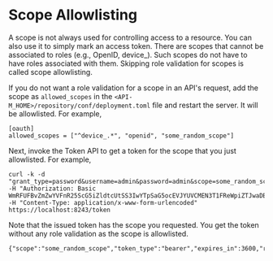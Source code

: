 # Scope Allowlisting

A scope is not always used for controlling access to a resource. You can also use it to simply mark an access token. There are scopes that cannot be associated to roles (e.g., OpenID, device\_). Such scopes do not have to have roles associated with them. Skipping role validation for scopes is called scope allowlisting.

If you do not want a role validation for a scope in an API's request, add the scope as `allowed_scopes` in the `<API-M_HOME>/repository/conf/deployment.toml` file and restart the server. It will be allowlisted. For example,

```
[oauth]
allowed_scopes = ["^device_.*", "openid", "some_random_scope"]
```

Next, invoke the Token API to get a token for the scope that you just allowlisted. For example,

```
curl -k -d  "grant_type=password&username=admin&password=admin&scope=some_random_scope" -H "Authorization: Basic WmRFUFBvZmZwYVFnR25ScG5iZldtcUtSS3IwYTpSaG5ocEVJYUVCMEN3T1FReWpiZTJwaDBzc1Vh" -H "Content-Type: application/x-www-form-urlencoded" https://localhost:8243/token
```

Note that the issued token has the scope you requested. You get the token without any role validation as the scope is allowlisted.

```
{"scope":"some_random_scope","token_type":"bearer","expires_in":3600,"refresh_token":"59e6676db0addca46e68991e44f2b8b8","access_token":"48855d444db883171c347fa21ba77e8"}
```
